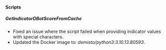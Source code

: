 
#### Scripts

##### GetIndicatorDBotScoreFromCache

- Fixed an issue where the script failed when providing indicator values with special characters.
- Updated the Docker image to: *demisto/python3:3.10.13.80593*.

